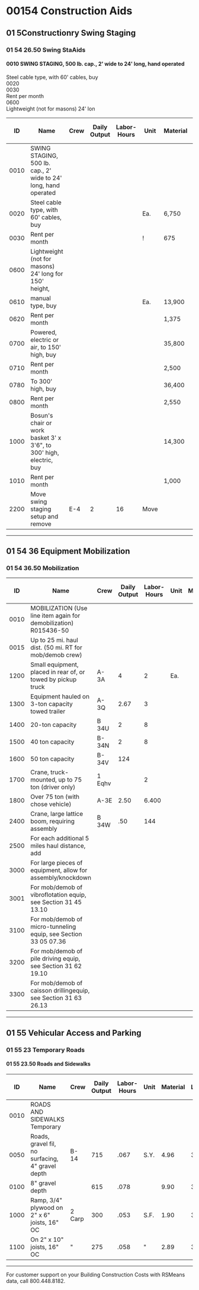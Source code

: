 # 00154 Construction Aids

## 01 5Constructionry Swing Staging

### 01 54 26.50 Swing StaAids

#### 0010 SWING STAGING, 500 lb. cap., 2' wide to 24' long, hand operated  
Steel cable type, with 60' cables, buy  
0020  
0030  
Rent per month  
0600  
Lightweight (not for masons) 24' lon

| ID    | Name                                                                 | Crew   | Daily Output | Labor-Hours | Unit | Material | Labor | Equipment | Total | Total Incl O&P |
|-------|----------------------------------------------------------------------|--------|-------------|-------------|------|----------|-------|-----------|-------|----------------|
| 0010  | SWING STAGING, 500 lb. cap., 2' wide to 24' long, hand operated      |        |             |             |      |          |       |           |       |                |
| 0020  | Steel cable type, with 60' cables, buy                               |        |             |             | Ea.  | 6,750    |       |           | 6,750 | 7,400          |
| 0030  | Rent per month                                                       |        |             |             | !    | 675      |       |           | 675   | 740            |
| 0600  | Lightweight (not for masons) 24' long for 150' height,               |        |             |             |      |          |       |           |       |                |
| 0610  | manual type, buy                                                     |        |             |             | Ea.  | 13,900   |       |           | 13,900| 15,200         |
| 0620  | Rent per month                                                       |        |             |             |      | 1,375    |       |           | 1,375 | 1,525          |
| 0700  | Powered, electric or air, to 150' high, buy                          |        |             |             |      | 35,800   |       |           | 35,800| 39,400         |
| 0710  | Rent per month                                                       |        |             |             |      | 2,500    |       |           | 2,500 | 2,750          |
| 0780  | To 300' high, buy                                                    |        |             |             |      | 36,400   |       |           | 36,400| 40,100         |
| 0800  | Rent per month                                                       |        |             |             |      | 2,550    |       |           | 2,550 | 2,800          |
| 1000  | Bosun's chair or work basket 3' x 3'6", to 300' high, electric, buy  |        |             |             |      | 14,300   |       |           | 14,300| 15,700         |
| 1010  | Rent per month                                                       |        |             |             |      | 1,000    |       |           | 1,000 | 1,100          |
| 2200  | Move swing staging setup and remove                                  | E-4    | 2           | 16          | Move |          | 1,000 | 74        | 1,074 | 1,600          |

---

## 01 54 36 Equipment Mobilization

### 01 54 36.50 Mobilization

| ID    | Name                                                                 | Crew   | Daily Output | Labor-Hours | Unit | Material | Labor | Equipment | Total | Total Incl O&P |
|-------|----------------------------------------------------------------------|--------|-------------|-------------|------|----------|-------|-----------|-------|----------------|
| 0010  | MOBILIZATION (Use line item again for demobilization) R015436-50     |        |             |             |      |          |       |           |       |                |
| 0015  | Up to 25 mi. haul dist. (50 mi. RT for mob/demob crew)               |        |             |             |      |          |       |           |       |                |
| 1200  | Small equipment, placed in rear of, or towed by pickup truck         | A-3A   | 4           | 2           | Ea.  |          | 114   | 45        | 159   | 220            |
| 1300  | Equipment hauled on 3-ton capacity towed trailer                     | A-3Q   | 2.67        | 3           |      |          | 171   | 95        | 266   | 360            |
| 1400  | 20-ton capacity                                                      | B 34U  | 2           | 8           |      |          | 440   | 230       | 670   | 910            |
| 1500  | 40 ton capacity                                                      | B-34N  | 2           | 8           |      |          | 455   | 355       | 810   | 1,075          |
| 1600  | 50 ton capacity                                                      | B-34V  | 124         |             |      |          | 1,400 | 1,125     | 2,525 | 3,325          |
| 1700  | Crane, truck-mounted, up to 75 ton (driver only)                     | 1 Eqhv |             | 2           |      |          | 127   |           | 127   | 189            |
| 1800  | Over 75 ton (with chose vehicle)                                     | A-3E   | 2.50        | 6.400       |      |          | 375   | 72        | 447   | 635            |
| 2400  | Crane, large lattice boom, requiring assembly                        | B 34W  | .50         | 144         |      |          | 8,025 | 7,950     | 15,975| 20,800         |
| 2500  | For each additional 5 miles haul distance, add                       |        |             |             |      |          | 10 %  | 10 %      |       |                |
| 3000  | For large pieces of equipment, allow for assembly/knockdown          |        |             |             |      |          |       |           |       |                |
| 3001  | For mob/demob of vibroflotation equip, see Section 31 45 13.10       |        |             |             |      |          |       |           |       |                |
| 3100  | For mob/demob of micro-tunneling equip, see Section 33 05 07.36      |        |             |             |      |          |       |           |       |                |
| 3200  | For mob/demob of pile driving equip, see Section 31 62 19.10         |        |             |             |      |          |       |           |       |                |
| 3300  | For mob/demob of caisson drillingequip, see Section 31 63 26.13      |        |             |             |      |          |       |           |       |                |

---

## 01 55 Vehicular Access and Parking

### 01 55 23 Temporary Roads

#### 01 55 23.50 Roads and Sidewalks

| ID    | Name                                         | Crew   | Daily Output | Labor-Hours | Unit | Material | Labor | Equipment | Total | Total Incl O&P |
|-------|----------------------------------------------|--------|-------------|-------------|------|----------|-------|-----------|-------|----------------|
| 0010  | ROADS AND SIDEWALKS Temporary               |        |             |             |      |          |       |           |       |                |
| 0050  | Roads, gravel fil, no surfacing, 4" gravel depth | B-14   | 715         | .067        | S.Y.| 4.96     | 3.21  | .46       | 8.63  | 10.75          |
| 0100  | 8" gravel depth                             |        | 615         | .078        |      | 9.90     | 3.73  | .53       | 14.16 | 17.05          |
| 1000  | Ramp, 3/4" plywood on 2" x 6" joists, 16" OC | 2 Carp | 300         | .053        | S.F.| 1.90     | 3     |           | 4.90  | 6.55           |
| 1100  | On 2" x 10" joists, 16" OC                  | "      | 275         | .058        | "    | 2.89     | 3.28  |           | 6.17  | 8.05           |

---

For customer support on your Building Construction Costs with RSMeans data, call 800.448.8182.